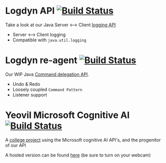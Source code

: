 # Logdyn API [![Build Status](https://travis-ci.org/logdyn/logdyn-api.svg?branch=master)](https://travis-ci.org/logdyn/logdyn-api)

Take a look at our Java Server <--> Client [logging API](http://api.logdyn.com)
- Server <--> Client logging
- Compatible with `java.util.logging`

# Logdyn re-agent [![Build Status](https://travis-ci.org/logdyn/re-agent.svg?branch=master)](https://travis-ci.org/logdyn/re-agent)

Our WIP Java [Command delegation API](http://logdyn.com/re-agent/com/logdyn/package-summary.html).
- Undo & Redo
- Loosely coupled `Command Pattern`
- Listener support

# Yeovil Microsoft Cognitive AI [![Build Status](https://travis-ci.org/logdyn/yeovil_microsoft_cognitive_ai.svg?branch=master)](https://travis-ci.org/logdyn/yeovil_microsoft_cognitive_ai)

A [college project](http://ymca.logdyn.com) using the Microsoft cognitive AI API's, and the progenitor of our API

A hosted version can be found [here](https://mattihew.servehttp.com/ymca/) (be sure to turn on your webcam)
